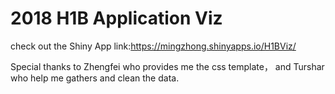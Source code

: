 # 2018 H1B Application Viz
check out the Shiny App link:https://mingzhong.shinyapps.io/H1BViz/

Special thanks to Zhengfei who provides me the css template，
and Turshar who help me gathers and clean the data.
